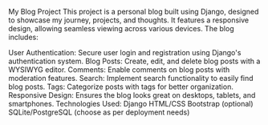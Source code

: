 My Blog Project
This project is a personal blog built using Django, designed to showcase my journey, projects, and thoughts. It features a responsive design, allowing seamless viewing across various devices. The blog includes:

User Authentication: Secure user login and registration using Django's authentication system.
Blog Posts: Create, edit, and delete blog posts with a WYSIWYG editor.
Comments: Enable comments on blog posts with moderation features.
Search: Implement search functionality to easily find blog posts.
Tags: Categorize posts with tags for better organization.
Responsive Design: Ensures the blog looks great on desktops, tablets, and smartphones.
Technologies Used:
Django
HTML/CSS
Bootstrap (optional)
SQLite/PostgreSQL (choose as per deployment needs)
